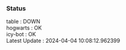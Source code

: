 ### Status


table : DOWN  
hogwarts : OK  
icy-bot : OK  
Latest Update : 2024-04-04 10:08:12.962399
